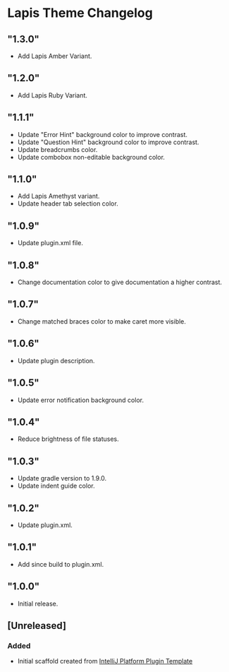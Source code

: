 <!-- Keep a Changelog guide -> https://keepachangelog.com -->

# Lapis Theme Changelog

## "1.3.0"

- Add Lapis Amber Variant.

## "1.2.0"

- Add Lapis Ruby Variant.

## "1.1.1"

- Update "Error Hint" background color to improve contrast.
- Update "Question Hint" background color to improve contrast.
- Update breadcrumbs color.
- Update combobox non-editable background color.

## "1.1.0"

- Add Lapis Amethyst variant.
- Update header tab selection color.

## "1.0.9"

- Update plugin.xml file.

## "1.0.8"

- Change documentation color to give documentation a higher contrast.

## "1.0.7"

- Change matched braces color to make caret more visible.

## "1.0.6"

- Update plugin description.

## "1.0.5"

- Update error notification background color.

## "1.0.4"

- Reduce brightness of file statuses.

## "1.0.3"

- Update gradle version to 1.9.0.
- Update indent guide color.

## "1.0.2"

- Update plugin.xml.

## "1.0.1"

- Add since build to plugin.xml.

## "1.0.0"

- Initial release.

## [Unreleased]
### Added
- Initial scaffold created from [IntelliJ Platform Plugin Template](https://github.com/JetBrains/intellij-platform-plugin-template)
